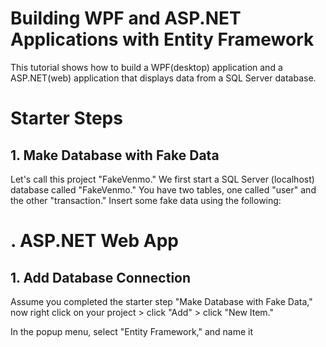 # Building WPF and ASP.NET Applications with Entity Framework

This tutorial shows how to build a WPF(desktop) application and a ASP.NET(web) application that displays data from a SQL Server database. 

# Starter Steps

## 1. Make Database with Fake Data

Let's call this project "FakeVenmo." We first start a SQL Server (localhost) database called "FakeVenmo." You have two tables, one called "user" and the other "transaction." Insert some fake data using the following:

# . ASP.NET Web App

## 1. Add Database Connection

Assume you completed the starter step "Make Database with Fake Data," now right click on your project > click "Add" > click "New Item."

In the popup menu, select "Entity Framework," and name it 
